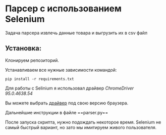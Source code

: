 # Парсер с использованием Selenium


Задача парсера извлечь данные товара и выгрузить их в csv файл


## Установка:
Клонируем репозиторий. 

Устанавливаем все нужные зависимости командой:

```
pip install -r requirements.txt
```
Для работы с Selinium я использовал драйвер *ChromeDriver 95.0.4638.54*


Вы можете выбрать  [драйвер](https://sites.google.com/a/chromium.org/chromedriver/downloads) под свою версию браузера.

Дальнейшие инструкции в файле ==parser.py==

После запуска скрипта, нужно подождать некоторое время. Selenium не самый быстрый вариант, но зато мы имитируем живого пользователя.
